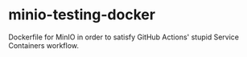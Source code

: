 # minio-testing-docker
Dockerfile for MinIO in order to satisfy GitHub Actions' stupid Service Containers workflow.
